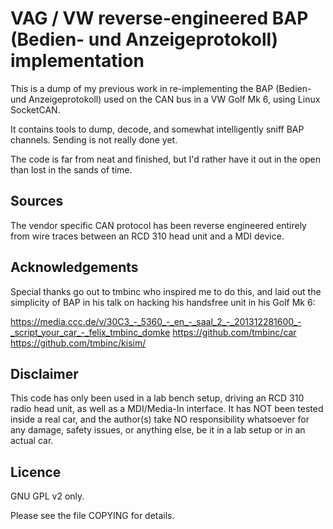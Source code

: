 VAG / VW reverse-engineered BAP (Bedien- und Anzeigeprotokoll) implementation
==============================================================================

This is a dump of my previous work in re-implementing the BAP (Bedien-
und Anzeigeprotokoll) used on the CAN bus in a VW Golf Mk 6, using
Linux SocketCAN.

It contains tools to dump, decode, and somewhat intelligently
sniff BAP channels. Sending is not really done yet.

The code is far from neat and finished, but I'd rather have it out
in the open than lost in the sands of time.


Sources
--------

The vendor specific CAN protocol has been reverse engineered entirely
from wire traces between an RCD 310 head unit and a MDI device.


Acknowledgements
-----------------

Special thanks go out to tmbinc who inspired me to do this, and
laid out the simplicity of BAP in his talk on hacking his handsfree
unit in his Golf Mk 6:

  https://media.ccc.de/v/30C3_-_5360_-_en_-_saal_2_-_201312281600_-_script_your_car_-_felix_tmbinc_domke
  https://github.com/tmbinc/car
  https://github.com/tmbinc/kisim/


Disclaimer
-----------

This code has only been used in a lab bench setup, driving an RCD 310
radio head unit, as well as a MDI/Media-In interface. It has NOT been
tested inside a real car, and the author(s) take NO responsibility
whatsoever for any damage, safety issues, or anything else, be it
in a lab setup or in an actual car.


Licence
--------

GNU GPL v2 only.

Please see the file COPYING for details.
